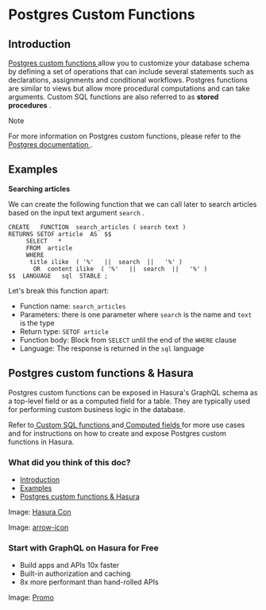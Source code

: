 # Postgres Custom Functions

## Introduction​

[ Postgres custom functions ](https://www.postgresql.org/docs/current/sql-createfunction.html)allow you to customize your
database schema by defining a set of operations that can include several statements such as declarations, assignments
and conditional workflows. Postgres functions are similar to views but allow more procedural computations and can take
arguments. Custom SQL functions are also referred to as **stored procedures** .

Note

For more information on Postgres custom functions, please refer to the[ Postgres documentation ](https://www.postgresql.org/docs/current/sql-createfunction.html).

## Examples​

 **Searching articles** 

We can create the following function that we can call later to search articles based on the input text argument `search` .

```
CREATE   FUNCTION  search_articles ( search text )
RETURNS SETOF article  AS  $$
     SELECT   *
     FROM  article
     WHERE
      title ilike  ( '%'   ||  search  ||   '%' )
       OR  content ilike  ( '%'   ||  search  ||   '%' )
$$  LANGUAGE   sql  STABLE ;
```

Let's break this function apart:

- Function name: `search_articles`
- Parameters: there is one parameter where `search` is the name and `text` is the type
- Return type: `SETOF article`
- Function body: Block from `SELECT` until the end of the `WHERE` clause
- Language: The response is returned in the `sql` language


## Postgres custom functions & Hasura​

Postgres custom functions can be exposed in Hasura's GraphQL schema as a top-level field or as a computed field for a table.
They are typically used for performing custom business logic in the database.

Refer to[ Custom SQL functions ](https://hasura.io/docs/latest/schema/postgres/custom-functions/)and[ Computed fields ](https://hasura.io/docs/latest/schema/postgres/computed-fields/)for more use cases and for instructions on how to create and
expose Postgres custom functions in Hasura.

### What did you think of this doc?

- [ Introduction ](https://hasura.io/docs/latest/schema/postgres/postgres-guides/functions/#introduction)
- [ Examples ](https://hasura.io/docs/latest/schema/postgres/postgres-guides/functions/#examples)
- [ Postgres custom functions & Hasura ](https://hasura.io/docs/latest/schema/postgres/postgres-guides/functions/#postgres-custom-functions--hasura)


Image: [ Hasura Con ](https://res.cloudinary.com/dh8fp23nd/image/upload/v1686154570/hasura-con-2023/has-con-light-date_r2a2ud.png)

Image: [ arrow-icon ](https://res.cloudinary.com/dh8fp23nd/image/upload/v1683723549/main-web/chevron-right_ldbi7d.png)

### Start with GraphQL on Hasura for Free

- Build apps and APIs 10x faster
- Built-in authorization and caching
- 8x more performant than hand-rolled APIs


Image: [ Promo ](https://hasura.io/docs/assets/images/hasura-free-ff60e409244e0ea12b5a3045d1a9096b.png)